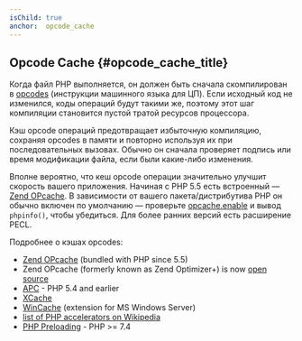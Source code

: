 ```yaml
---
isChild: true
anchor:  opcode_cache
---
```


## Opcode Cache {#opcode_cache_title}

Когда файл PHP выполняется, он должен быть сначала скомпилирован в
[opcodes](https://php-legacy-docs.zend.com/manual/php4/en/internals2.opcodes) (инструкции машинного языка для ЦП). Если исходный
код не изменился, коды операций будут такими же, поэтому этот шаг компиляции становится пустой тратой ресурсов процессора.

Кэш opcode операций предотвращает избыточную компиляцию, сохраняя opcodes в памяти и повторно используя их при
последовательных вызовах. Обычно он сначала проверяет подпись или время модификации файла, если были какие-либо изменения.

Вполне вероятно, что кеш opcode операции значительно улучшит скорость вашего приложения. Начиная с PHP 5.5 есть
встроенный — [Zend OPcache][opcache-book]. В зависимости от вашего пакета/дистрибутива PHP он обычно включен по умолчанию
— проверьте [opcache.enable](https://secure.php.net/manual/opcache.configuration.php#ini.opcache.enable) и вывод
`phpinfo()`, чтобы убедиться. Для более ранних версий есть расширение PECL.

Подробнее о кэшах opcodes:

* [Zend OPcache][opcache-book] (bundled with PHP since 5.5)
* Zend OPcache (formerly known as Zend Optimizer+) is now [open source][Zend Optimizer+]
* [APC] - PHP 5.4 and earlier
* [XCache]
* [WinCache] (extension for MS Windows Server)
* [list of PHP accelerators on Wikipedia][PHP_accelerators]
* [PHP Preloading] - PHP >= 7.4

[opcache-book]: https://secure.php.net/book.opcache
[APC]: https://www.php.net/book.apcu
[XCache]: https://github.com/lighttpd/xcache
[Zend Optimizer+]: https://github.com/zendtech/ZendOptimizerPlus
[WinCache]: https://www.iis.net/downloads/microsoft/wincache-extension
[PHP_accelerators]: https://wikipedia.org/wiki/List_of_PHP_accelerators
[PHP Preloading]: https://www.php.net/opcache.preloading
